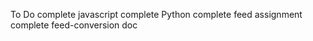  To Do
 complete javascript
 complete Python 
 complete feed assignment
 complete feed-conversion doc
 